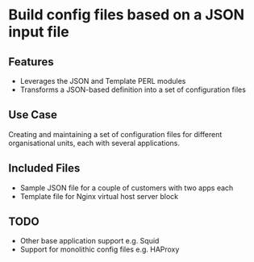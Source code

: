 # Build config files based on a JSON input file
## Features

- Leverages the JSON and Template PERL modules
- Transforms a JSON-based definition into a set of configuration files

## Use Case

Creating and maintaining a set of configuration files for different organisational units, each with several applications.

## Included Files
- Sample JSON file for a couple of customers with two apps each
- Template file for Nginx virtual host server block

## TODO
- Other base application support e.g. Squid
- Support for monolithic config files e.g. HAProxy